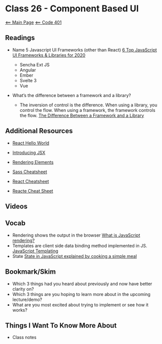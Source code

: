 # Class 26 - Component Based UI

[<== Main Page](../README.md)
[<== Code 401](../code401/code401.md)

## Readings

- Name 5 Javascript UI Frameworks (other than React) [6 Top JavaScript UI Frameworks & Libraries for 2020](https://www.sitepoint.com/javascript-ui-frameworks/)

  - Sencha Ext JS
  - Angular
  - Ember
  - Svelte 3
  - Vue

- What’s the difference between a framework and a library?

  - The inversion of control is the difference. When using a library, you control the flow. When using a framework, the framework controls the flow. [The Difference Between a Framework and a Library](https://www.freecodecamp.org/news/the-difference-between-a-framework-and-a-library-bd133054023f/)

## Additional Resources

- [React Hello World](https://reactjs.org/docs/hello-world.html)

- [Introducing JSX](https://reactjs.org/docs/introducing-jsx.html)

- [Rendering Elements](https://reactjs.org/docs/rendering-elements.html)

- [Sass Cheatsheet](https://devhints.io/sass)

- [React Cheatsheet](https://devhints.io/react)

- [Reacte Cheat Sheet](https://reactcheatsheet.com/)

## Videos

## Vocab

- Rendering shows the output in the browser [What is JavaScript rendering?](https://www.educative.io/edpresso/what-is-javascript-rendering)
- Templates are client side data binding method implemented in JS. [JavaScript Templating](https://en.wikipedia.org/wiki/JavaScript_templating#:~:text=JavaScript%20templating%20refers%20to%20the,to%20the%20client's%20web%20browser.&text=js%2C%20Vue.,js%20and%20Mustache.)
- State [State in JavaScript explained by cooking a simple meal](https://www.freecodecamp.org/news/state-in-javascript-explained-by-cooking-a-simple-meal-2baf10a787ee/)

## Bookmark/Skim

- Which 3 things had you heard about previously and now have better clarity on?
- Which 3 things are you hoping to learn more about in the upcoming lecture/demo?
- What are you most excited about trying to implement or see how it works?

## Things I Want To Know More About

- Class notes
